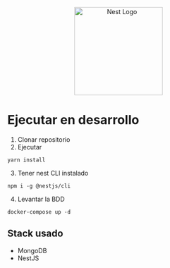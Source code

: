 <p align="center">
  <a href="http://nestjs.com/" target="blank"><img src="https://nestjs.com/img/logo-small.svg" width="200" alt="Nest Logo" /></a>
</p>

# Ejecutar en desarrollo

1. Clonar repositorio
2. Ejecutar

```
yarn install
```

3. Tener nest CLI instalado

```
npm i -g @nestjs/cli
```

4. Levantar la BDD

```
docker-compose up -d
```

## Stack usado

- MongoDB
- NestJS
